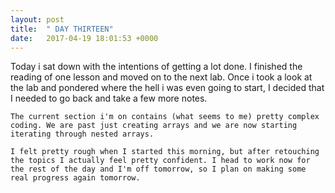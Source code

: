 ```yaml
---
layout: post
title:  " DAY THIRTEEN"
date:   2017-04-19 18:01:53 +0000
---
```



  Today i sat down with the intentions of getting a lot done. I finished the reading of one lesson and moved on to the next lab. Once i took a look at the lab and pondered where the hell i was even going to start, I decided that I needed to go back and take a few more notes.
	
	The current section i'm on contains (what seems to me) pretty complex coding. We are past just creating arrays and we are now starting iterating through nested arrays. 
	
	I felt pretty rough when I started this morning, but after retouching the topics I actually feel pretty confident. I head to work now for the rest of the day and I'm off tomorrow, so I plan on making some real progress again tomorrow. 
